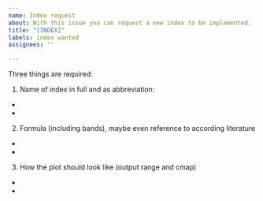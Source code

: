 ```yaml
---
name: Index request
about: With this issue you can request a new index to be implemented.
title: "[INDEX]"
labels: index wanted
assignees: ''

---
```


Three things are required:
1. Name of index in full and as abbreviation:
- 
- 
2. Formula (including bands), maybe even reference to according literature
- 
- 
3. How the plot should look like (output range and cmap)
- 
-
